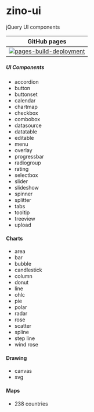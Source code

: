 # zino-ui
 jQuery UI components
 
 | GitHub pages |
 | --- |
 | [![pages-build-deployment](https://github.com/riverside/zino-ui/actions/workflows/pages/pages-build-deployment/badge.svg)](https://github.com/riverside/zino-ui/actions/workflows/pages/pages-build-deployment) |

##### UI Components
- accordion
- button
- buttonset
- calendar
- chartmap
- checkbox
- combobox
- datasource
- datatable
- editable
- menu
- overlay
- progressbar
- radiogroup
- rating
- selectbox
- slider
- slideshow
- spinner
- splitter
- tabs
- tooltip
- treeview
- upload
#### Charts
- area
- bar
- bubble
- candlestick
- column
- donut
- line
- ohlc
- pie
- polar
- radar
- rose
- scatter
- spline
- step line
- wind rose
#### Drawing
- canvas
- svg
#### Maps
- 238 countries
